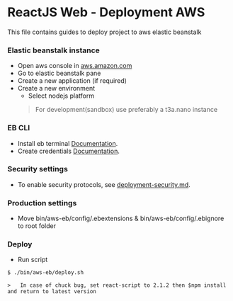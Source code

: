 # ReactJS Web - Deployment AWS

This file contains guides to deploy project to aws elastic beanstalk

### Elastic beanstalk instance

-   Open aws console in [aws.amazon.com](https://aws.amazon.com)
-   Go to elastic beanstalk pane
-   Create a new application (if required)
-   Create a new environment
    -   Select nodejs platform
    >   For development(sandbox)  use preferably a t3a.nano instance
   
### EB CLI

-   Install eb terminal [Documentation](https://docs.aws.amazon.com/es_es/elasticbeanstalk/latest/dg/eb-cli3-install.html).
-   Create credentials [Documentation](https://docs.aws.amazon.com/es_es/general/latest/gr/managing-aws-access-keys.html).

### Security settings

-   To enable security protocols, see [deployment-security.md](./deployment-security.md).

### Production settings

-   Move bin/aws-eb/config/.ebextensions & bin/aws-eb/config/.ebignore to root folder

### Deploy

-   Run script
```bash
$ ./bin/aws-eb/deploy.sh
```
    >   In case of chuck bug, set react-script to 2.1.2 then $npm install and return to latest version